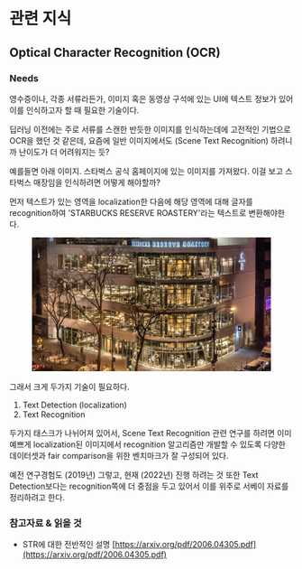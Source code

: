 # 관련 지식

## Optical Character Recognition (OCR)



### Needs

영수증이나, 각종 서류라든가, 이미지 혹은 동영상 구석에 있는 UI에 텍스트 정보가 있어 이를 인식하고자 할 때 필요한 기술이다.

딥러닝 이전에는 주로 서류를 스캔한 반듯한 이미지를 인식하는데에 고전적인 기법으로 OCR을 했던 것 같은데, 요즘에 일반 이미지에서도 (Scene Text Recognition) 하려니까 난이도가 더 어려워지는 듯?

예를들면 아래 이미지. 스타벅스 공식 홈페이지에 있는 이미지를 가져왔다. 이걸 보고 스타벅스 매장임을 인식하려면 어떻게 해야할까?

먼저 텍스트가 있는 영역을 localization한 다음에 해당 영역에 대해 글자를 recognition하여 'STARBUCKS RESERVE ROASTERY'라는 텍스트로 변환해야한다.

<figure><img src="../../.gitbook/assets/image.png" alt=""><figcaption></figcaption></figure>



그래서 크게 두가지 기술이 필요하다.

1. Text Detection (localization)
2. Text Recognition



두가지 태스크가 나뉘어져 있어서, Scene Text Recognition 관련 연구를 하려면 이미 예쁘게 localization된 이미지에서 recognition 알고리즘만 개발할 수 있도록 다양한 데이터셋과 fair comparison을 위한 벤치마크가 잘 구성되어 있다.

예전 연구경험도 (2019년) 그렇고, 현재 (2022년) 진행 하려는 것 또한 Text Detection보다는 recognition쪽에 더 중점을 두고 있어서 이를 위주로 서베이 자료를 정리하려고 한다.





### **참고자료 & 읽을 것**

* STR에 대한 전반적인 설명 [https://arxiv.org/pdf/2006.04305.pdf](https://arxiv.org/pdf/2006.04305.pdf)

